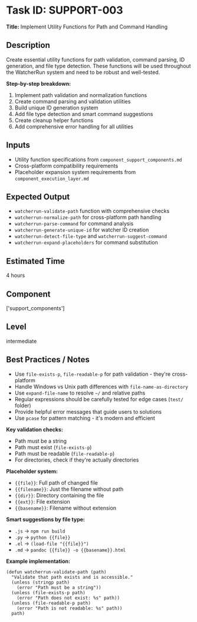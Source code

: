 # Task ID: SUPPORT-003

**Title:** Implement Utility Functions for Path and Command Handling

## Description
Create essential utility functions for path validation, command parsing, ID generation, and file type detection. These functions will be used throughout the WatcherRun system and need to be robust and well-tested.

**Step-by-step breakdown:**
1. Implement path validation and normalization functions
2. Create command parsing and validation utilities
3. Build unique ID generation system
4. Add file type detection and smart command suggestions
5. Create cleanup helper functions
6. Add comprehensive error handling for all utilities

## Inputs
- Utility function specifications from `component_support_components.md`
- Cross-platform compatibility requirements
- Placeholder expansion system requirements from `component_execution_layer.md`

## Expected Output
- `watcherrun-validate-path` function with comprehensive checks
- `watcherrun-normalize-path` for cross-platform path handling
- `watcherrun-parse-command` for command analysis
- `watcherrun-generate-unique-id` for watcher ID creation
- `watcherrun-detect-file-type` and `watcherrun-suggest-command`
- `watcherrun-expand-placeholders` for command substitution

## Estimated Time
4 hours

## Component
['support_components']

## Level
intermediate

## Best Practices / Notes
- Use `file-exists-p`, `file-readable-p` for path validation - they're cross-platform
- Handle Windows vs Unix path differences with `file-name-as-directory`
- Use `expand-file-name` to resolve `~/` and relative paths
- Regular expressions should be carefully tested for edge cases (`test/` folder)
- Provide helpful error messages that guide users to solutions
- Use `pcase` for pattern matching - it's modern and efficient

**Key validation checks:**
- Path must be a string
- Path must exist (`file-exists-p`)
- Path must be readable (`file-readable-p`)
- For directories, check if they're actually directories

**Placeholder system:**
- `{{file}}`: Full path of changed file
- `{{filename}}`: Just the filename without path  
- `{{dir}}`: Directory containing the file
- `{{ext}}`: File extension
- `{{basename}}`: Filename without extension

**Smart suggestions by file type:**
- `.js` → `npm run build`
- `.py` → `python {{file}}`
- `.el` → `(load-file "{{file}}")`
- `.md` → `pandoc {{file}} -o {{basename}}.html`

**Example implementation:**
```elisp
(defun watcherrun-validate-path (path)
  "Validate that path exists and is accessible."
  (unless (stringp path)
    (error "Path must be a string"))
  (unless (file-exists-p path)
    (error "Path does not exist: %s" path))
  (unless (file-readable-p path)
    (error "Path is not readable: %s" path))
  path)
```
